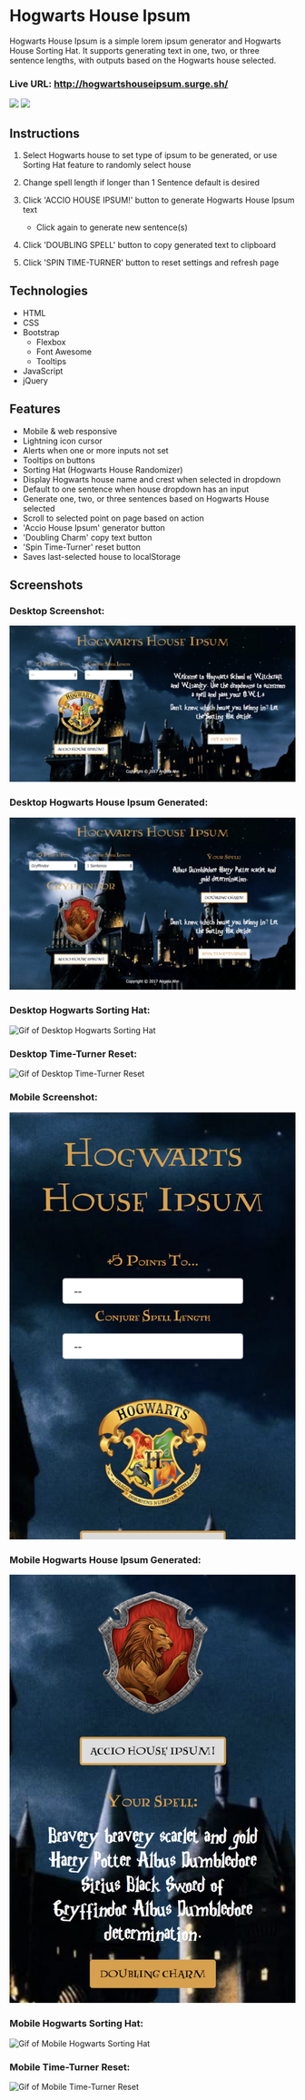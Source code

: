 # Hogwarts House Ipsum
Hogwarts House Ipsum is a simple lorem ipsum generator and Hogwarts House Sorting Hat. It supports generating text in one, two, or three sentence lengths, with outputs based on the Hogwarts house selected.

### Live URL: http://hogwartshouseipsum.surge.sh/

<img src="screenshots/mobile-sort.gif" height="500">  <img src="screenshots/mobile-time-turner-reset.gif" height="500">

## Instructions
1. Select Hogwarts house to set type of ipsum to be generated, or use Sorting Hat feature to randomly select house

2. Change spell length if longer than 1 Sentence default is desired

3. Click 'ACCIO HOUSE IPSUM!' button to generate Hogwarts House Ipsum text
   - Click again to generate new sentence(s)

4. Click 'DOUBLING SPELL' button to copy generated text to clipboard

5. Click 'SPIN TIME-TURNER' button to reset settings and refresh page

## Technologies
- HTML
- CSS
- Bootstrap
  * Flexbox
  * Font Awesome
  * Tooltips
- JavaScript
- jQuery

## Features
- Mobile & web responsive
- Lightning icon cursor
- Alerts when one or more inputs not set
- Tooltips on buttons
- Sorting Hat (Hogwarts House Randomizer)
- Display Hogwarts house name and crest when selected in dropdown
- Default to one sentence when house dropdown has an input
- Generate one, two, or three sentences based on Hogwarts House selected
- Scroll to selected point on page based on action
- 'Accio House Ipsum' generator button
- 'Doubling Charm' copy text button
- 'Spin Time-Turner' reset button
- Saves last-selected house to localStorage

## Screenshots
### Desktop Screenshot:
![Image of Desktop Screenshot](screenshots/desktop-home.png)

### Desktop Hogwarts House Ipsum Generated:
![Image of Desktop Hogwarts House Ipsum Generated](screenshots/desktop-spell.png)

### Desktop Hogwarts Sorting Hat:
![Gif of Desktop Hogwarts Sorting Hat](screenshots/desktop-sort.gif)

### Desktop Time-Turner Reset:
![Gif of Desktop Time-Turner Reset](screenshots/desktop-time-turner-reset.gif)

### Mobile Screenshot:
![Image of Mobile Screenshot](screenshots/mobile-home.png)

### Mobile Hogwarts House Ipsum Generated:
![Image of Mobile Hogwarts House Ipsum Generated](screenshots/mobile-spell.png)

### Mobile Hogwarts Sorting Hat:
![Gif of Mobile Hogwarts Sorting Hat](screenshots/mobile-sort.gif)

### Mobile Time-Turner Reset:
![Gif of Mobile Time-Turner Reset](screenshots/mobile-time-turner-reset.gif)
